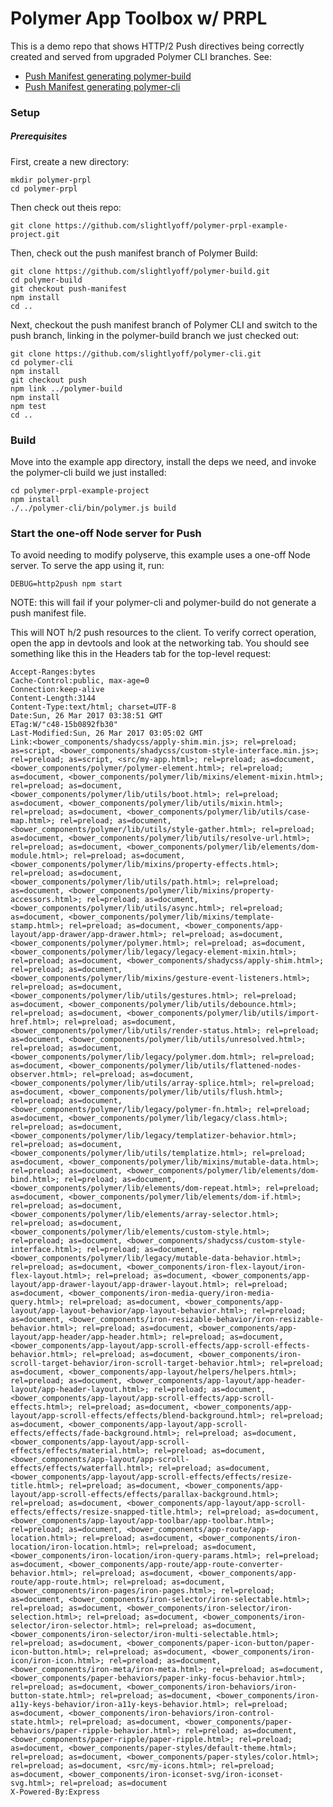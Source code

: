 # Polymer App Toolbox w/ PRPL

This is a demo repo that shows HTTP/2 Push directives being correctly created and served from upgraded Polymer CLI branches. See:

  - [Push Manifest generating polymer-build](https://github.com/slightlyoff/polymer-build/tree/push-manifest)
  - [Push Manifest generating polymer-cli](https://github.com/slightlyoff/polymer-cli/tree/push)

### Setup

##### Prerequisites

First, create a new directory:

    mkdir polymer-prpl
    cd polymer-prpl

Then check out theis repo:

    git clone https://github.com/slightlyoff/polymer-prpl-example-project.git

Then, check out the push manifest branch of Polymer Build:

    git clone https://github.com/slightlyoff/polymer-build.git
    cd polymer-build
    git checkout push-manifest
    npm install
    cd ..

Next, checkout the push manifest branch of Polymer CLI and switch to the push branch, linking in the polymer-build branch we just checked out:

    git clone https://github.com/slightlyoff/polymer-cli.git
    cd polymer-cli
    npm install
    git checkout push
    npm link ../polymer-build
    npm install
    npm test
    cd ..

### Build

Move into the example app directory, install the deps we need, and invoke the polymer-cli build we just installed:

    cd polymer-prpl-example-project
    npm install
    ./../polymer-cli/bin/polymer.js build

### Start the one-off Node server for Push

To avoid needing to modify polyserve, this example uses a one-off Node server. To serve the app using it, run:

    DEBUG=http2push npm start

NOTE: this will fail if your polymer-cli and polymer-build do not generate a push manifest file.

This will NOT h/2 push resources to the client. To verify correct operation, open the app in devtools and look at the networking tab. You should see something like this in the Headers tab for the top-level request:

    Accept-Ranges:bytes
    Cache-Control:public, max-age=0
    Connection:keep-alive
    Content-Length:3144
    Content-Type:text/html; charset=UTF-8
    Date:Sun, 26 Mar 2017 03:38:51 GMT
    ETag:W/"c48-15b0892fb30"
    Last-Modified:Sun, 26 Mar 2017 03:05:02 GMT
    Link:<bower_components/shadycss/apply-shim.min.js>; rel=preload; as=script, <bower_components/shadycss/custom-style-interface.min.js>; rel=preload; as=script, <src/my-app.html>; rel=preload; as=document, <bower_components/polymer/polymer-element.html>; rel=preload; as=document, <bower_components/polymer/lib/mixins/element-mixin.html>; rel=preload; as=document, <bower_components/polymer/lib/utils/boot.html>; rel=preload; as=document, <bower_components/polymer/lib/utils/mixin.html>; rel=preload; as=document, <bower_components/polymer/lib/utils/case-map.html>; rel=preload; as=document, <bower_components/polymer/lib/utils/style-gather.html>; rel=preload; as=document, <bower_components/polymer/lib/utils/resolve-url.html>; rel=preload; as=document, <bower_components/polymer/lib/elements/dom-module.html>; rel=preload; as=document, <bower_components/polymer/lib/mixins/property-effects.html>; rel=preload; as=document, <bower_components/polymer/lib/utils/path.html>; rel=preload; as=document, <bower_components/polymer/lib/mixins/property-accessors.html>; rel=preload; as=document, <bower_components/polymer/lib/utils/async.html>; rel=preload; as=document, <bower_components/polymer/lib/mixins/template-stamp.html>; rel=preload; as=document, <bower_components/app-layout/app-drawer/app-drawer.html>; rel=preload; as=document, <bower_components/polymer/polymer.html>; rel=preload; as=document, <bower_components/polymer/lib/legacy/legacy-element-mixin.html>; rel=preload; as=document, <bower_components/shadycss/apply-shim.html>; rel=preload; as=document, <bower_components/polymer/lib/mixins/gesture-event-listeners.html>; rel=preload; as=document, <bower_components/polymer/lib/utils/gestures.html>; rel=preload; as=document, <bower_components/polymer/lib/utils/debounce.html>; rel=preload; as=document, <bower_components/polymer/lib/utils/import-href.html>; rel=preload; as=document, <bower_components/polymer/lib/utils/render-status.html>; rel=preload; as=document, <bower_components/polymer/lib/utils/unresolved.html>; rel=preload; as=document, <bower_components/polymer/lib/legacy/polymer.dom.html>; rel=preload; as=document, <bower_components/polymer/lib/utils/flattened-nodes-observer.html>; rel=preload; as=document, <bower_components/polymer/lib/utils/array-splice.html>; rel=preload; as=document, <bower_components/polymer/lib/utils/flush.html>; rel=preload; as=document, <bower_components/polymer/lib/legacy/polymer-fn.html>; rel=preload; as=document, <bower_components/polymer/lib/legacy/class.html>; rel=preload; as=document, <bower_components/polymer/lib/legacy/templatizer-behavior.html>; rel=preload; as=document, <bower_components/polymer/lib/utils/templatize.html>; rel=preload; as=document, <bower_components/polymer/lib/mixins/mutable-data.html>; rel=preload; as=document, <bower_components/polymer/lib/elements/dom-bind.html>; rel=preload; as=document, <bower_components/polymer/lib/elements/dom-repeat.html>; rel=preload; as=document, <bower_components/polymer/lib/elements/dom-if.html>; rel=preload; as=document, <bower_components/polymer/lib/elements/array-selector.html>; rel=preload; as=document, <bower_components/polymer/lib/elements/custom-style.html>; rel=preload; as=document, <bower_components/shadycss/custom-style-interface.html>; rel=preload; as=document, <bower_components/polymer/lib/legacy/mutable-data-behavior.html>; rel=preload; as=document, <bower_components/iron-flex-layout/iron-flex-layout.html>; rel=preload; as=document, <bower_components/app-layout/app-drawer-layout/app-drawer-layout.html>; rel=preload; as=document, <bower_components/iron-media-query/iron-media-query.html>; rel=preload; as=document, <bower_components/app-layout/app-layout-behavior/app-layout-behavior.html>; rel=preload; as=document, <bower_components/iron-resizable-behavior/iron-resizable-behavior.html>; rel=preload; as=document, <bower_components/app-layout/app-header/app-header.html>; rel=preload; as=document, <bower_components/app-layout/app-scroll-effects/app-scroll-effects-behavior.html>; rel=preload; as=document, <bower_components/iron-scroll-target-behavior/iron-scroll-target-behavior.html>; rel=preload; as=document, <bower_components/app-layout/helpers/helpers.html>; rel=preload; as=document, <bower_components/app-layout/app-header-layout/app-header-layout.html>; rel=preload; as=document, <bower_components/app-layout/app-scroll-effects/app-scroll-effects.html>; rel=preload; as=document, <bower_components/app-layout/app-scroll-effects/effects/blend-background.html>; rel=preload; as=document, <bower_components/app-layout/app-scroll-effects/effects/fade-background.html>; rel=preload; as=document, <bower_components/app-layout/app-scroll-effects/effects/material.html>; rel=preload; as=document, <bower_components/app-layout/app-scroll-effects/effects/waterfall.html>; rel=preload; as=document, <bower_components/app-layout/app-scroll-effects/effects/resize-title.html>; rel=preload; as=document, <bower_components/app-layout/app-scroll-effects/effects/parallax-background.html>; rel=preload; as=document, <bower_components/app-layout/app-scroll-effects/effects/resize-snapped-title.html>; rel=preload; as=document, <bower_components/app-layout/app-toolbar/app-toolbar.html>; rel=preload; as=document, <bower_components/app-route/app-location.html>; rel=preload; as=document, <bower_components/iron-location/iron-location.html>; rel=preload; as=document, <bower_components/iron-location/iron-query-params.html>; rel=preload; as=document, <bower_components/app-route/app-route-converter-behavior.html>; rel=preload; as=document, <bower_components/app-route/app-route.html>; rel=preload; as=document, <bower_components/iron-pages/iron-pages.html>; rel=preload; as=document, <bower_components/iron-selector/iron-selectable.html>; rel=preload; as=document, <bower_components/iron-selector/iron-selection.html>; rel=preload; as=document, <bower_components/iron-selector/iron-selector.html>; rel=preload; as=document, <bower_components/iron-selector/iron-multi-selectable.html>; rel=preload; as=document, <bower_components/paper-icon-button/paper-icon-button.html>; rel=preload; as=document, <bower_components/iron-icon/iron-icon.html>; rel=preload; as=document, <bower_components/iron-meta/iron-meta.html>; rel=preload; as=document, <bower_components/paper-behaviors/paper-inky-focus-behavior.html>; rel=preload; as=document, <bower_components/iron-behaviors/iron-button-state.html>; rel=preload; as=document, <bower_components/iron-a11y-keys-behavior/iron-a11y-keys-behavior.html>; rel=preload; as=document, <bower_components/iron-behaviors/iron-control-state.html>; rel=preload; as=document, <bower_components/paper-behaviors/paper-ripple-behavior.html>; rel=preload; as=document, <bower_components/paper-ripple/paper-ripple.html>; rel=preload; as=document, <bower_components/paper-styles/default-theme.html>; rel=preload; as=document, <bower_components/paper-styles/color.html>; rel=preload; as=document, <src/my-icons.html>; rel=preload; as=document, <bower_components/iron-iconset-svg/iron-iconset-svg.html>; rel=preload; as=document
    X-Powered-By:Express